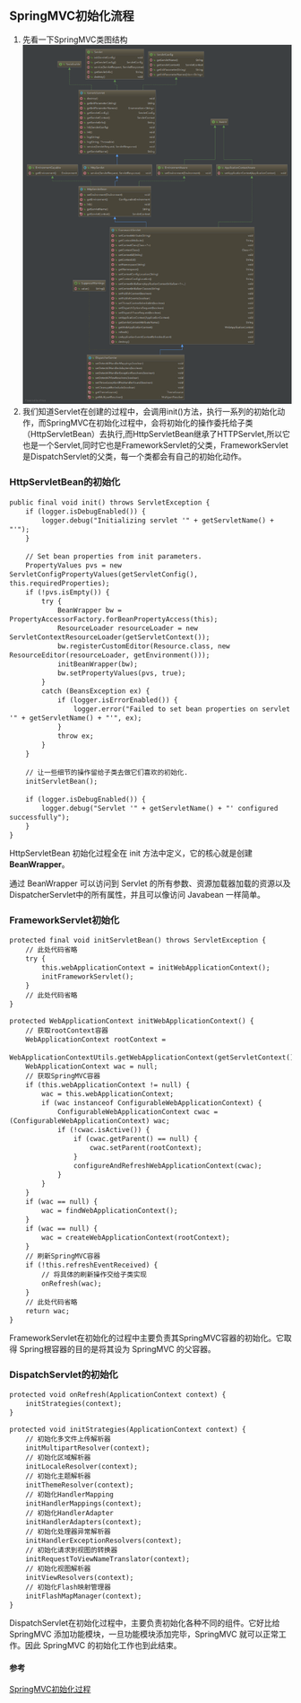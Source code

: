 ## SpringMVC初始化流程 ##
1. 先看一下SpringMVC类图结构
![SpringMVC类图](./springmvc-class-image.png)
2. 我们知道Servlet在创建的过程中，会调用init()方法，执行一系列的初始化动作，而SpringMVC在初始化过程中，会将初始化的操作委托给子类（HttpServletBean）去执行,而HttpServletBean继承了HTTPServlet,所以它也是一个Servlet,同时它也是FrameworkServlet的父类，FrameworkServlet是DispatchServlet的父类，每一个类都会有自己的初始化动作。

### HttpServletBean的初始化 ###
```
public final void init() throws ServletException {
	if (logger.isDebugEnabled()) {
		logger.debug("Initializing servlet '" + getServletName() + "'");
	}

	// Set bean properties from init parameters.
	PropertyValues pvs = new ServletConfigPropertyValues(getServletConfig(), this.requiredProperties);
	if (!pvs.isEmpty()) {
		try {
			BeanWrapper bw = PropertyAccessorFactory.forBeanPropertyAccess(this);
			ResourceLoader resourceLoader = new ServletContextResourceLoader(getServletContext());
			bw.registerCustomEditor(Resource.class, new ResourceEditor(resourceLoader, getEnvironment()));
			initBeanWrapper(bw);
			bw.setPropertyValues(pvs, true);
		}
		catch (BeansException ex) {
			if (logger.isErrorEnabled()) {
				logger.error("Failed to set bean properties on servlet '" + getServletName() + "'", ex);
			}
			throw ex;
		}
	}

	// 让一些细节的操作留给子类去做它们喜欢的初始化.
	initServletBean();

	if (logger.isDebugEnabled()) {
		logger.debug("Servlet '" + getServletName() + "' configured successfully");
	}
}
```
HttpServletBean 初始化过程全在 init 方法中定义，它的核心就是创建 **BeanWrapper**。

通过 BeanWrapper 可以访问到 Servlet 的所有参数、资源加载器加载的资源以及 DispatcherServlet中的所有属性，并且可以像访问 Javabean 一样简单。

### FrameworkServlet初始化 ###
```
protected final void initServletBean() throws ServletException {
	// 此处代码省略
	try {
		this.webApplicationContext = initWebApplicationContext();
		initFrameworkServlet();
	}
	// 此处代码省略
}
```
```
protected WebApplicationContext initWebApplicationContext() {
	// 获取rootContext容器
	WebApplicationContext rootContext =
			WebApplicationContextUtils.getWebApplicationContext(getServletContext());
	WebApplicationContext wac = null;
	// 获取SpringMVC容器
	if (this.webApplicationContext != null) {
		wac = this.webApplicationContext;
		if (wac instanceof ConfigurableWebApplicationContext) {
			ConfigurableWebApplicationContext cwac = (ConfigurableWebApplicationContext) wac;
			if (!cwac.isActive()) {
				if (cwac.getParent() == null) {
					cwac.setParent(rootContext);
				}
				configureAndRefreshWebApplicationContext(cwac);
			}
		}
	}
	if (wac == null) {
		wac = findWebApplicationContext();
	}
	if (wac == null) {
		wac = createWebApplicationContext(rootContext);
	}
	// 刷新SpringMVC容器
	if (!this.refreshEventReceived) {
		// 将具体的刷新操作交给子类实现
		onRefresh(wac);
	}
	// 此处代码省略
	return wac;
}
```
FrameworkServlet在初始化的过程中主要负责其SpringMVC容器的初始化。它取得 Spring根容器的目的是将其设为 SpringMVC 的父容器。

### DispatchServlet的初始化 ###
```
protected void onRefresh(ApplicationContext context) {
	initStrategies(context);
}
```
```
protected void initStrategies(ApplicationContext context) {
	// 初始化多文件上传解析器
	initMultipartResolver(context);
	// 初始化区域解析器
	initLocaleResolver(context);
	// 初始化主题解析器
	initThemeResolver(context);
	// 初始化HandlerMapping
	initHandlerMappings(context);
	// 初始化HandlerAdapter
	initHandlerAdapters(context);
	// 初始化处理器异常解析器
	initHandlerExceptionResolvers(context);
	// 初始化请求到视图的转换器
	initRequestToViewNameTranslator(context);
	// 初始化视图解析器
	initViewResolvers(context);
	// 初始化Flash映射管理器
	initFlashMapManager(context);
}
```
DispatchServlet在初始化过程中，主要负责初始化各种不同的组件。它好比给 SpringMVC 添加功能模块，一旦功能模块添加完毕，SpringMVC 就可以正常工作。因此 SpringMVC 的初始化工作也到此结束。

#### 参考 ####
[SpringMVC初始化过程](http://objcoding.com/2017/06/14/SpringMVC-initialization-process/)